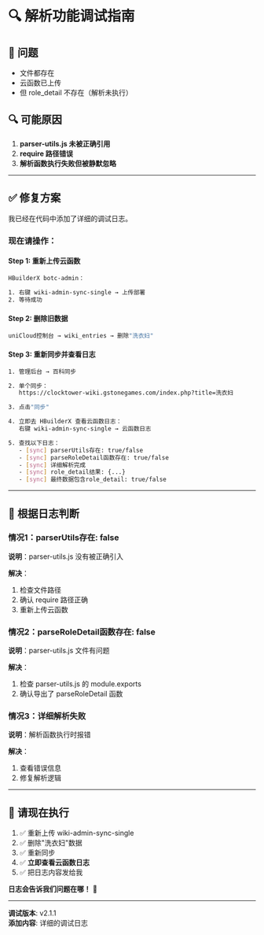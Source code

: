 # 🔍 解析功能调试指南

## 🐛 问题

- 文件都存在
- 云函数已上传
- 但 role_detail 不存在（解析未执行）

## 🔍 可能原因

1. **parser-utils.js 未被正确引用**
2. **require 路径错误**
3. **解析函数执行失败但被静默忽略**

---

## ✅ 修复方案

我已经在代码中添加了详细的调试日志。

### 现在请操作：

#### Step 1: 重新上传云函数

```bash
HBuilderX botc-admin：

1. 右键 wiki-admin-sync-single → 上传部署
2. 等待成功
```

#### Step 2: 删除旧数据

```bash
uniCloud控制台 → wiki_entries → 删除"洗衣妇"
```

#### Step 3: 重新同步并查看日志

```bash
1. 管理后台 → 百科同步

2. 单个同步：
   https://clocktower-wiki.gstonegames.com/index.php?title=洗衣妇

3. 点击"同步"

4. 立即去 HBuilderX 查看云函数日志：
   右键 wiki-admin-sync-single → 云函数日志

5. 查找以下日志：
   - [sync] parserUtils存在: true/false
   - [sync] parseRoleDetail函数存在: true/false
   - [sync] 详细解析完成
   - [sync] role_detail结果: {...}
   - [sync] 最终数据包含role_detail: true/false
```

---

## 📝 根据日志判断

### 情况1：parserUtils存在: false
**说明**：parser-utils.js 没有被正确引入

**解决**：
1. 检查文件路径
2. 确认 require 路径正确
3. 重新上传云函数

### 情况2：parseRoleDetail函数存在: false
**说明**：parser-utils.js 文件有问题

**解决**：
1. 检查 parser-utils.js 的 module.exports
2. 确认导出了 parseRoleDetail 函数

### 情况3：详细解析失败
**说明**：解析函数执行时报错

**解决**：
1. 查看错误信息
2. 修复解析逻辑

---

## 🎯 请现在执行

1. ✅ 重新上传 wiki-admin-sync-single
2. ✅ 删除"洗衣妇"数据
3. ✅ 重新同步
4. ✅ **立即查看云函数日志**
5. ✅ 把日志内容发给我

**日志会告诉我们问题在哪！** 🔧

---

**调试版本**: v2.1.1  
**添加内容**: 详细的调试日志

